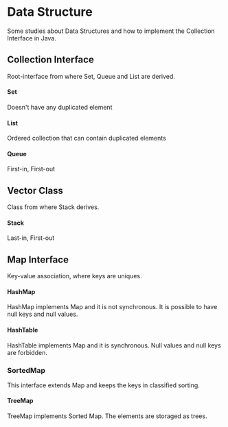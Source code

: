 # Data Structure
Some studies about Data Structures and how to implement the Collection Interface in Java.

## Collection Interface
Root-interface from where Set, Queue and List are derived.

#### Set
Doesn't have any duplicated element

#### List
Ordered collection that can contain duplicated elements

#### Queue
First-in, First-out

## Vector Class
Class from where Stack derives.

#### Stack
Last-in, First-out

## Map Interface
Key-value association, where keys are uniques.

#### HashMap
HashMap implements Map and it is not synchronous. It is possible to have null keys and null values.

#### HashTable
HashTable implements Map and it is synchronous. Null values and null keys are forbidden.

### SortedMap
This interface extends Map and keeps the keys in classified sorting.

#### TreeMap
TreeMap implements Sorted Map. The elements are storaged as trees.
